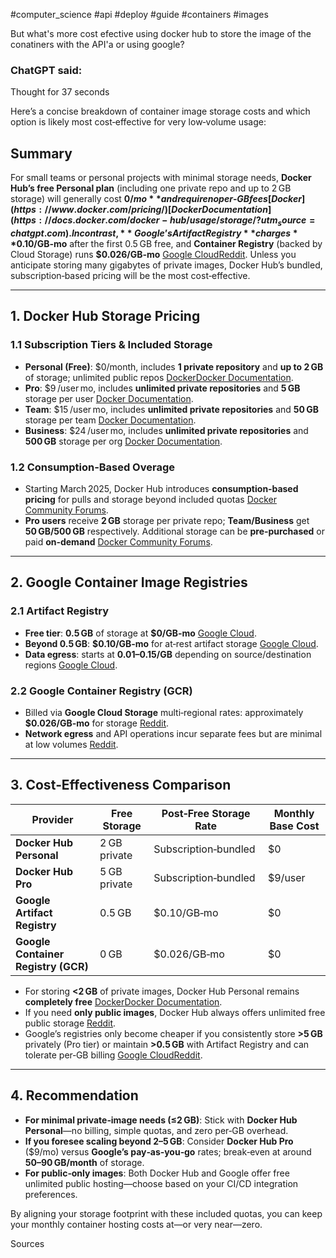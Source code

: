 #computer_science #api #deploy #guide #containers #images 

But what's more cost efective using docker hub to store the image of the conatiners with the API'a or using google?

### ChatGPT said:

Thought for 37 seconds

Here’s a concise breakdown of container image storage costs and which option is likely most cost‑effective for very low‑volume usage:

## Summary

For small teams or personal projects with minimal storage needs, **Docker Hub’s free Personal plan** (including one private repo and up to 2 GB storage) will generally cost **$0/mo** and require no per‑GB fees [Docker](https://www.docker.com/pricing/)[Docker Documentation](https://docs.docker.com/docker-hub/usage/storage/?utm_source=chatgpt.com). In contrast, **Google’s Artifact Registry** charges **$0.10/GB‑mo** after the first 0.5 GB free, and **Container Registry** (backed by Cloud Storage) runs **$0.026/GB‑mo** [Google Cloud](https://cloud.google.com/artifact-registry/pricing)[Reddit](https://www.reddit.com/r/googlecloud/comments/murvaa/google_cloud_artifact_registry_vs_gcr_pricing/?utm_source=chatgpt.com). Unless you anticipate storing many gigabytes of private images, Docker Hub’s bundled, subscription‑based pricing will be the most cost‑effective.

---

## 1. Docker Hub Storage Pricing

### 1.1 Subscription Tiers & Included Storage

- **Personal (Free)**: $0/month, includes **1 private repository** and **up to 2 GB** of storage; unlimited public repos [Docker](https://www.docker.com/pricing/)[Docker Documentation](https://docs.docker.com/docker-hub/usage/storage/?utm_source=chatgpt.com).
- **Pro**: $9 /user mo, includes **unlimited private repositories** and **5 GB** storage per user [Docker Documentation](https://docs.docker.com/docker-hub/usage/storage/?utm_source=chatgpt.com).
- **Team**: $15 /user mo, includes **unlimited private repositories** and **50 GB** storage per team [Docker Documentation](https://docs.docker.com/docker-hub/usage/storage/?utm_source=chatgpt.com).
- **Business**: $24 /user mo, includes **unlimited private repositories** and **500 GB** storage per org [Docker Documentation](https://docs.docker.com/docker-hub/usage/storage/?utm_source=chatgpt.com).

### 1.2 Consumption‑Based Overage

- Starting March 2025, Docker Hub introduces **consumption‑based pricing** for pulls and storage beyond included quotas [Docker Community Forums](https://forums.docker.com/t/is-a-paid-subscription-required-for-companies-to-use-images-on-dockerhub-after-the-implementation-of-docker-hub-consumption-pricing/145895?utm_source=chatgpt.com).
- **Pro users** receive **2 GB** storage per private repo; **Team/Business** get **50 GB/500 GB** respectively. Additional storage can be **pre‑purchased** or paid **on‑demand** [Docker Community Forums](https://forums.docker.com/t/is-a-paid-subscription-required-for-companies-to-use-images-on-dockerhub-after-the-implementation-of-docker-hub-consumption-pricing/145895?utm_source=chatgpt.com).

---

## 2. Google Container Image Registries

### 2.1 Artifact Registry

- **Free tier**: **0.5 GB** of storage at **$0/GB‑mo** [Google Cloud](https://cloud.google.com/artifact-registry/pricing).
- **Beyond 0.5 GB**: **$0.10/GB‑mo** for at‑rest artifact storage [Google Cloud](https://cloud.google.com/artifact-registry/pricing).
- **Data egress**: starts at **$0.01–$0.15/GB** depending on source/destination regions [Google Cloud](https://cloud.google.com/artifact-registry/pricing).

### 2.2 Google Container Registry (GCR)

- Billed via **Google Cloud Storage** multi‑regional rates: approximately **$0.026/GB‑mo** for storage [Reddit](https://www.reddit.com/r/googlecloud/comments/murvaa/google_cloud_artifact_registry_vs_gcr_pricing/?utm_source=chatgpt.com).
- **Network egress** and API operations incur separate fees but are minimal at low volumes [Reddit](https://www.reddit.com/r/googlecloud/comments/murvaa/google_cloud_artifact_registry_vs_gcr_pricing/?utm_source=chatgpt.com).

---

## 3. Cost‑Effectiveness Comparison

|Provider|Free Storage|Post‑Free Storage Rate|Monthly Base Cost|
|---|---|---|---|
|**Docker Hub Personal**|2 GB private|Subscription‑bundled|$0|
|**Docker Hub Pro**|5 GB private|Subscription‑bundled|$9/user|
|**Google Artifact Registry**|0.5 GB|$0.10/GB‑mo|$0|
|**Google Container Registry (GCR)**|0 GB|$0.026/GB‑mo|$0|

- For storing **<2 GB** of private images, Docker Hub Personal remains **completely free** [Docker](https://www.docker.com/pricing/)[Docker Documentation](https://docs.docker.com/docker-hub/usage/storage/?utm_source=chatgpt.com).
- If you need **only public images**, Docker Hub always offers unlimited free public storage [Reddit](https://www.reddit.com/r/docker/comments/zk94qm/docker_hub_storage_capacity_on_free_tier/?utm_source=chatgpt.com).
- Google’s registries only become cheaper if you consistently store **>5 GB** privately (Pro tier) or maintain **>0.5 GB** with Artifact Registry and can tolerate per‑GB billing [Google Cloud](https://cloud.google.com/artifact-registry/pricing)[Reddit](https://www.reddit.com/r/googlecloud/comments/murvaa/google_cloud_artifact_registry_vs_gcr_pricing/?utm_source=chatgpt.com).

---

## 4. Recommendation

- **For minimal private‑image needs (≤2 GB)**: Stick with **Docker Hub Personal**—no billing, simple quotas, and zero per‑GB overhead.
- **If you foresee scaling beyond 2–5 GB**: Consider **Docker Hub Pro** ($9/mo) versus **Google’s pay‑as‑you‑go** rates; break‑even at around **50–90 GB/month** of storage.
- **For public‑only images**: Both Docker Hub and Google offer free unlimited public hosting—choose based on your CI/CD integration preferences.

By aligning your storage footprint with these included quotas, you can keep your monthly container hosting costs at—or very near—zero.

Sources

[](https://www.google.com/s2/favicons?domain=https://forums.docker.com&sz=32)

[](https://www.google.com/s2/favicons?domain=https://www.reddit.com&sz=32)

[](https://www.google.com/s2/favicons?domain=https://cloud.google.com&sz=32)

[](https://www.google.com/s2/favicons?domain=https://docs.docker.com&sz=32)

[](https://www.google.com/s2/favicons?domain=https://www.docker.com&sz=32)